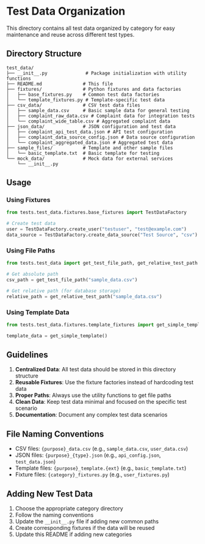 # Test Data Organization

This directory contains all test data organized by category for easy maintenance and reuse across different test types.

## Directory Structure

```
test_data/
├── __init__.py              # Package initialization with utility functions
├── README.md               # This file
├── fixtures/               # Python fixtures and data factories
│   ├── base_fixtures.py    # Common test data factories
│   └── template_fixtures.py # Template-specific test data
├── csv_data/               # CSV test data files
│   ├── sample_data.csv     # Basic sample data for general testing
│   ├── complaint_raw_data.csv # Complaint data for integration tests
│   └── complaint_wide_table.csv # Aggregated complaint data
├── json_data/              # JSON configuration and test data
│   ├── complaint_api_test_data.json # API test configuration
│   ├── complaint_data_source_config.json # Data source configuration
│   └── complaint_aggregated_data.json # Aggregated test data
├── sample_files/           # Template and other sample files
│   └── basic_template.txt  # Basic template for testing
└── mock_data/              # Mock data for external services
    └── __init__.py
```

## Usage

### Using Fixtures

```python
from tests.test_data.fixtures.base_fixtures import TestDataFactory

# Create test data
user = TestDataFactory.create_user("testuser", "test@example.com")
data_source = TestDataFactory.create_data_source("Test Source", "csv")
```

### Using File Paths

```python
from tests.test_data import get_test_file_path, get_relative_test_path

# Get absolute path
csv_path = get_test_file_path("sample_data.csv")

# Get relative path (for database storage)
relative_path = get_relative_test_path("sample_data.csv")
```

### Using Template Data

```python
from tests.test_data.fixtures.template_fixtures import get_simple_template

template_data = get_simple_template()
```

## Guidelines

1. **Centralized Data**: All test data should be stored in this directory structure
2. **Reusable Fixtures**: Use the fixture factories instead of hardcoding test data
3. **Proper Paths**: Always use the utility functions to get file paths
4. **Clean Data**: Keep test data minimal and focused on the specific test scenario
5. **Documentation**: Document any complex test data scenarios

## File Naming Conventions

- CSV files: `{purpose}_data.csv` (e.g., `sample_data.csv`, `user_data.csv`)
- JSON files: `{purpose}_{type}.json` (e.g., `api_config.json`, `test_data.json`)
- Template files: `{purpose}_template.{ext}` (e.g., `basic_template.txt`)
- Fixture files: `{category}_fixtures.py` (e.g., `user_fixtures.py`)

## Adding New Test Data

1. Choose the appropriate category directory
2. Follow the naming conventions
3. Update the `__init__.py` file if adding new common paths
4. Create corresponding fixtures if the data will be reused
5. Update this README if adding new categories